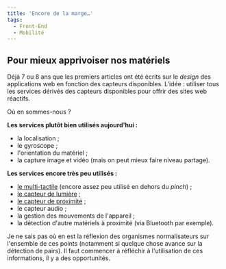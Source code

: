 ```yaml
---
title: 'Encore de la marge…'
tags:
  - Front-End
  - Mobilité
---
```


## Pour mieux apprivoiser nos matériels

Déjà 7 ou 8 ans que les premiers articles ont été écrits sur le _design_ des
applications web en fonction des capteurs disponibles. L'idée&nbsp;: utiliser
tous les services dérivés des capteurs disponibles pour offrir des sites web
réactifs.

Où en sommes-nous&nbsp;?

<!-- more -->

**Les services plutôt bien utilisés aujourd'hui&nbsp;:**

- la localisation ;
- le gyroscope ;
- l'orientation du matériel ;
- la capture image et vidéo (mais on peut mieux faire niveau partage).

**Les services encore très peu utilisés&nbsp;:**

- [le multi-tactile](https://developer.mozilla.org/en-US/docs/Web/Guide/Events/Touch_events 'Touch Events ", MDN')
  (encore assez peu utilisé en dehors du _pinch_) ;
- [le capteur de lumière](https://developer.mozilla.org/en-US/docs/Web/API/DeviceLightEvent/Using_light_sensors 'Using light sensors ", MDN')
  ;
- [le capteur de proximité](https://developer.mozilla.org/en-US/docs/Web/API/Proximity_Events 'Proximity Events ", MDN')
  ;
- le capteur audio ;
- la gestion des mouvements de l'appareil ;
- la détection d'autre matériels à proximité (via Bluetooth par exemple).

Je ne sais pas où en est la réflexion des organismes normalisateurs sur
l'ensemble de ces points (notamment si quelque chose avance sur la détection de
pairs). Il faut commencer à réfléchir à l'utilisation de ces informations, il y
a des opportunités.
